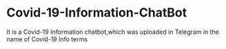 # Covid-19-Information-ChatBot
It is a Covid-19 Information chatbot,which was uploaded in Telegram in the name of Covid-19 Info terms
